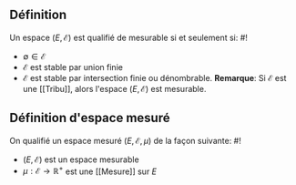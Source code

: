 ## Définition
Un espace $(E, \mathcal E)$ est qualifié de mesurable si et seulement si: #!

- $\emptyset \in \mathcal E$
- $\mathcal E$ est stable par union finie
- $\mathcal E$ est stable par intersection finie ou dénombrable.
**Remarque**: Si $\mathcal E$ est une [[Tribu]], alors l'espace $(E, \mathcal E)$ est mesurable.
<!--ID: 1727527195352-->


## Définition d'espace mesuré
On qualifié un espace mesuré $(E, \mathcal E, \mu)$ de la façon suivante: #!

- $(E, \mathcal E)$ est un espace mesurable
- $\mu : \mathcal E \to \mathbb R ^+$ est une [[Mesure]] sur $E$
<!--ID: 1727527195354-->
